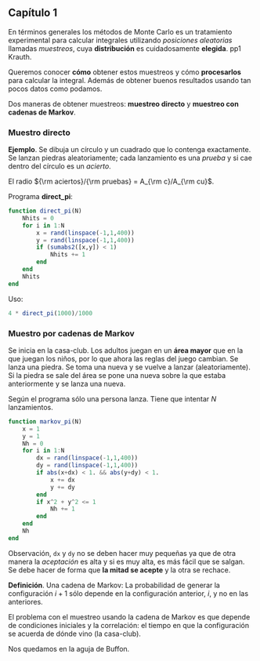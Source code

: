 ## Capítulo 1 ##

En términos generales los métodos de Monte Carlo
es un tratamiento experimental para calcular
integrales utilizando *posiciones aleatorias*
llamadas *muestreos*, cuya **distribución**
es cuidadosamente **elegida**. pp1 Krauth.

Queremos conocer **cómo** obtener estos muestreos y
cómo **procesarlos** para calcular la integral. Además
de obtener buenos resultados usando tan pocos
datos como podamos.

Dos maneras de obtener muestreos: **muestreo directo**
y **muestreo con cadenas de Markov**.

### Muestro directo ###

**Ejemplo**. Se dibuja un círculo y un cuadrado
que lo contenga exactamente. Se lanzan piedras
aleatoriamente; cada lanzamiento es una *prueba*
y si cae dentro del círculo es un *acierto*.

El radio ${\rm aciertos}/{\rm pruebas} = A_{\rm c}/A_{\rm cu}$.

Programa __direct_pi__:

```julia
function direct_pi(N)
    Nhits = 0
    for i in 1:N
        x = rand(linspace(-1,1,400))
        y = rand(linspace(-1,1,400))
        if (sumabs2([x,y]) < 1)
            Nhits += 1
        end
    end
    Nhits
end
```

Uso:


```julia
4 * direct_pi(1000)/1000
```

### Muestro por cadenas de Markov ###

Se inicia en la casa-club. Los adultos juegan
en un **área mayor** que en la
que juegan los niños, por lo que ahora las reglas del 
juego cambian. Se lanza una piedra. Se toma una nueva y se vuelve a 
lanzar (aleatoriamente). Si la piedra se sale del área se 
pone una nueva sobre la que estaba anteriormente y se lanza una nueva.

Según el programa sólo una persona lanza. Tiene que intentar $N$ 
lanzamientos.


```julia
function markov_pi(N)
    x = 1
    y = 1
    Nh = 0
    for i in 1:N
        dx = rand(linspace(-1,1,400))
        dy = rand(linspace(-1,1,400))
        if abs(x+dx) < 1. && abs(y+dy) < 1.
            x += dx
            y += dy
        end
        if x^2 + y^2 <= 1
            Nh += 1
        end
    end
    Nh
end
```

Observación, `dx` y `dy` no se deben hacer muy pequeñas
ya que de otra manera la *aceptación* es alta y si es
muy alta, es más fácil que se salgan. Se debe hacer
de forma que **la mitad se acepte** y la otra
se rechace.

**Definición**. Una cadena de Markov: La probabilidad
de generar la configuración $i+1$ sólo depende en la 
configuración anterior, $i$, y no en las anteriores.

El problema con el muestreo usando la cadena de Markov
es que depende de condiciones iniciales y la correlación:
el tiempo en que la configuración se acuerda de dónde vino
(la casa-club).

Nos quedamos en la aguja de Buffon.
